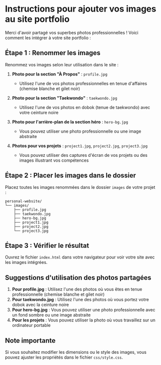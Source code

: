 # Instructions pour ajouter vos images au site portfolio

Merci d'avoir partagé vos superbes photos professionnelles ! Voici comment les intégrer à votre site portfolio :

## Étape 1 : Renommer les images

Renommez vos images selon leur utilisation dans le site :

1. **Photo pour la section "À Propos"** : `profile.jpg`
   - Utilisez l'une de vos photos professionnelles en tenue d'affaires (chemise blanche et gilet noir)

2. **Photo pour la section "Taekwondo"** : `taekwondo.jpg`
   - Utilisez l'une de vos photos en dobok (tenue de taekwondo) avec votre ceinture noire

3. **Photo pour l'arrière-plan de la section héro** : `hero-bg.jpg`
   - Vous pouvez utiliser une photo professionnelle ou une image abstraite

4. **Photos pour vos projets** : `project1.jpg`, `project2.jpg`, `project3.jpg`
   - Vous pouvez utiliser des captures d'écran de vos projets ou des images illustrant vos compétences

## Étape 2 : Placer les images dans le dossier

Placez toutes les images renommées dans le dossier `images` de votre projet :
```
personal-website/
└── images/
    ├── profile.jpg
    ├── taekwondo.jpg
    ├── hero-bg.jpg
    ├── project1.jpg
    ├── project2.jpg
    └── project3.jpg
```

## Étape 3 : Vérifier le résultat

Ouvrez le fichier `index.html` dans votre navigateur pour voir votre site avec les images intégrées.

## Suggestions d'utilisation des photos partagées

1. **Pour profile.jpg** : Utilisez l'une des photos où vous êtes en tenue professionnelle (chemise blanche et gilet noir)
2. **Pour taekwondo.jpg** : Utilisez l'une des photos où vous portez votre dobok avec la ceinture noire
3. **Pour hero-bg.jpg** : Vous pouvez utiliser une photo professionnelle avec un fond sombre ou une image abstraite
4. **Pour les projets** : Vous pouvez utiliser la photo où vous travaillez sur un ordinateur portable

## Note importante

Si vous souhaitez modifier les dimensions ou le style des images, vous pouvez ajuster les propriétés dans le fichier `css/style.css`.
